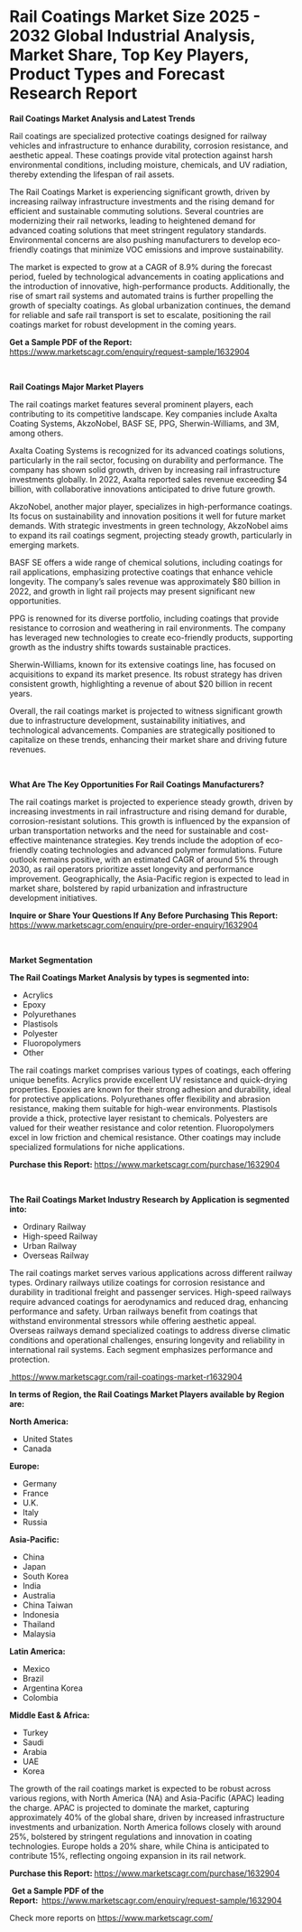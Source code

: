 <p><h1>Rail Coatings Market Size 2025 - 2032 Global Industrial Analysis, Market Share, Top Key Players, Product Types and Forecast Research Report</h1></p><p><strong>Rail Coatings Market Analysis and Latest Trends</strong></p>
<p><p>Rail coatings are specialized protective coatings designed for railway vehicles and infrastructure to enhance durability, corrosion resistance, and aesthetic appeal. These coatings provide vital protection against harsh environmental conditions, including moisture, chemicals, and UV radiation, thereby extending the lifespan of rail assets.</p><p>The Rail Coatings Market is experiencing significant growth, driven by increasing railway infrastructure investments and the rising demand for efficient and sustainable commuting solutions. Several countries are modernizing their rail networks, leading to heightened demand for advanced coating solutions that meet stringent regulatory standards. Environmental concerns are also pushing manufacturers to develop eco-friendly coatings that minimize VOC emissions and improve sustainability.</p><p>The market is expected to grow at a CAGR of 8.9% during the forecast period, fueled by technological advancements in coating applications and the introduction of innovative, high-performance products. Additionally, the rise of smart rail systems and automated trains is further propelling the growth of specialty coatings. As global urbanization continues, the demand for reliable and safe rail transport is set to escalate, positioning the rail coatings market for robust development in the coming years.</p></p>
<p><strong>Get a Sample PDF of the Report:&nbsp;</strong> <a href="https://www.marketscagr.com/enquiry/request-sample/1632904?utm_campaign=2529&utm_medium=2&utm_source=Github&utm_content=ia&utm_term=02042025&utm_id=rail-coatings">https://www.marketscagr.com/enquiry/request-sample/1632904</a></p>
<p>&nbsp;</p>
<p><strong>Rail Coatings Major Market Players</strong></p>
<p><p>The rail coatings market features several prominent players, each contributing to its competitive landscape. Key companies include Axalta Coating Systems, AkzoNobel, BASF SE, PPG, Sherwin-Williams, and 3M, among others. </p><p>Axalta Coating Systems is recognized for its advanced coatings solutions, particularly in the rail sector, focusing on durability and performance. The company has shown solid growth, driven by increasing rail infrastructure investments globally. In 2022, Axalta reported sales revenue exceeding $4 billion, with collaborative innovations anticipated to drive future growth.</p><p>AkzoNobel, another major player, specializes in high-performance coatings. Its focus on sustainability and innovation positions it well for future market demands. With strategic investments in green technology, AkzoNobel aims to expand its rail coatings segment, projecting steady growth, particularly in emerging markets.</p><p>BASF SE offers a wide range of chemical solutions, including coatings for rail applications, emphasizing protective coatings that enhance vehicle longevity. The company’s sales revenue was approximately $80 billion in 2022, and growth in light rail projects may present significant new opportunities.</p><p>PPG is renowned for its diverse portfolio, including coatings that provide resistance to corrosion and weathering in rail environments. The company has leveraged new technologies to create eco-friendly products, supporting growth as the industry shifts towards sustainable practices.</p><p>Sherwin-Williams, known for its extensive coatings line, has focused on acquisitions to expand its market presence. Its robust strategy has driven consistent growth, highlighting a revenue of about $20 billion in recent years.</p><p>Overall, the rail coatings market is projected to witness significant growth due to infrastructure development, sustainability initiatives, and technological advancements. Companies are strategically positioned to capitalize on these trends, enhancing their market share and driving future revenues.</p></p>
<p>&nbsp;</p>
<p><strong>What Are The Key Opportunities For Rail Coatings Manufacturers?</strong></p>
<p><p>The rail coatings market is projected to experience steady growth, driven by increasing investments in rail infrastructure and rising demand for durable, corrosion-resistant solutions. This growth is influenced by the expansion of urban transportation networks and the need for sustainable and cost-effective maintenance strategies. Key trends include the adoption of eco-friendly coating technologies and advanced polymer formulations. Future outlook remains positive, with an estimated CAGR of around 5% through 2030, as rail operators prioritize asset longevity and performance improvement. Geographically, the Asia-Pacific region is expected to lead in market share, bolstered by rapid urbanization and infrastructure development initiatives.</p></p>
<p><strong>Inquire or Share Your Questions If Any Before Purchasing This Report:</strong> <a href="https://www.marketscagr.com/enquiry/pre-order-enquiry/1632904?utm_campaign=2529&utm_medium=2&utm_source=Github&utm_content=ia&utm_term=02042025&utm_id=rail-coatings">https://www.marketscagr.com/enquiry/pre-order-enquiry/1632904</a></p>
<p>&nbsp;</p>
<p><strong>Market Segmentation</strong></p>
<p><strong>The Rail Coatings Market Analysis by types is segmented into:</strong></p>
<p><ul><li>Acrylics</li><li>Epoxy</li><li>Polyurethanes</li><li>Plastisols</li><li>Polyester</li><li>Fluoropolymers</li><li>Other</li></ul></p>
<p><p>The rail coatings market comprises various types of coatings, each offering unique benefits. Acrylics provide excellent UV resistance and quick-drying properties. Epoxies are known for their strong adhesion and durability, ideal for protective applications. Polyurethanes offer flexibility and abrasion resistance, making them suitable for high-wear environments. Plastisols provide a thick, protective layer resistant to chemicals. Polyesters are valued for their weather resistance and color retention. Fluoropolymers excel in low friction and chemical resistance. Other coatings may include specialized formulations for niche applications.</p></p>
<p><strong>Purchase this Report:&nbsp;</strong><a href="https://www.marketscagr.com/purchase/1632904?utm_campaign=2529&utm_medium=2&utm_source=Github&utm_content=ia&utm_term=02042025&utm_id=rail-coatings">https://www.marketscagr.com/purchase/1632904</a></p>
<p>&nbsp;</p>
<p><strong>The Rail Coatings Market Industry Research by Application is segmented into:</strong></p>
<p><ul><li>Ordinary Railway</li><li>High-speed Railway</li><li>Urban Railway</li><li>Overseas Railway</li></ul></p>
<p><p>The rail coatings market serves various applications across different railway types. Ordinary railways utilize coatings for corrosion resistance and durability in traditional freight and passenger services. High-speed railways require advanced coatings for aerodynamics and reduced drag, enhancing performance and safety. Urban railways benefit from coatings that withstand environmental stressors while offering aesthetic appeal. Overseas railways demand specialized coatings to address diverse climatic conditions and operational challenges, ensuring longevity and reliability in international rail systems. Each segment emphasizes performance and protection.</p></p>
<p><a href="https://www.marketscagr.com/rail-coatings-market-r1632904?utm_campaign=2529&utm_medium=2&utm_source=Github&utm_content=ia&utm_term=02042025&utm_id=rail-coatings">&nbsp;https://www.marketscagr.com/rail-coatings-market-r1632904</a></p>
<p><strong>In terms of Region, the Rail Coatings Market Players available by Region are:</strong></p>
<p>
    <p> <strong> North America: </strong>
        <ul>
            <li>United States</li>
            <li>Canada</li>
        </ul>
        </p> 
    <p> <strong> Europe: </strong>
        <ul>
            <li>Germany</li>
            <li>France</li>
            <li>U.K.</li>
            <li>Italy</li>
            <li>Russia</li>
        </ul>
        </p> 
    <p> <strong> Asia-Pacific: </strong>
        <ul>
            <li>China</li>
            <li>Japan</li>
            <li>South Korea</li>
            <li>India</li>
            <li>Australia</li>
            <li>China Taiwan</li>
            <li>Indonesia</li>
            <li>Thailand</li>
            <li>Malaysia</li>
        </ul>
        </p> 
    <p> <strong> Latin America: </strong>
        <ul>
            <li>Mexico</li>
            <li>Brazil</li>
            <li>Argentina Korea</li>
            <li>Colombia</li>
        </ul>
        </p> 
    <p> <strong> Middle East & Africa: </strong>
        <ul>
            <li>Turkey</li>
            <li>Saudi</li>
            <li>Arabia</li>
            <li>UAE</li>
            <li>Korea</li>
        </ul>
    </p>
    </p>
<p><p>The growth of the rail coatings market is expected to be robust across various regions, with North America (NA) and Asia-Pacific (APAC) leading the charge. APAC is projected to dominate the market, capturing approximately 40% of the global share, driven by increased infrastructure investments and urbanization. North America follows closely with around 25%, bolstered by stringent regulations and innovation in coating technologies. Europe holds a 20% share, while China is anticipated to contribute 15%, reflecting ongoing expansion in its rail network.</p></p>
<p><strong>Purchase this Report: </strong><a href="https://www.marketscagr.com/purchase/1632904?utm_campaign=2529&utm_medium=2&utm_source=Github&utm_content=ia&utm_term=02042025&utm_id=rail-coatings">https://www.marketscagr.com/purchase/1632904</a></p>
<p>&nbsp;<strong>Get a Sample PDF of the Report:&nbsp;&nbsp;</strong><a href="https://www.marketscagr.com/enquiry/request-sample/1632904?utm_campaign=2529&utm_medium=2&utm_source=Github&utm_content=ia&utm_term=02042025&utm_id=rail-coatings">https://www.marketscagr.com/enquiry/request-sample/1632904</a></p>
<p><strong></strong></p>
<p>Check more reports on <a href="https://www.marketscagr.com/?utm_campaign=2529&utm_medium=2&utm_source=Github&utm_content=ia&utm_term=02042025&utm_id=rail-coatings">https://www.marketscagr.com/</a></p>